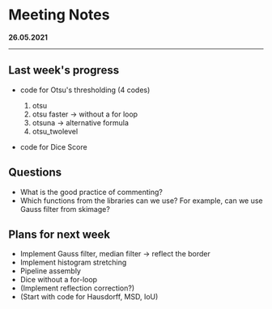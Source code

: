 # Meeting Notes
**26.05.2021**

---

## Last week's progress
- code for Otsu's thresholding (4 codes)
  1. otsu
  2. otsu faster -> without a for loop
  3. otsuna -> alternative formula
  4. otsu_twolevel
    
- code for Dice Score 

## Questions
- What is the good practice of commenting?
- Which functions from the libraries can we use? 
  For example, can we use Gauss filter from skimage?

## Plans for next week
- Implement Gauss filter, median filter -> reflect the border
- Implement histogram stretching
- Pipeline assembly
- Dice without a for-loop  
- (Implement reflection correction?)
- (Start with code for Hausdorff, MSD, IoU)